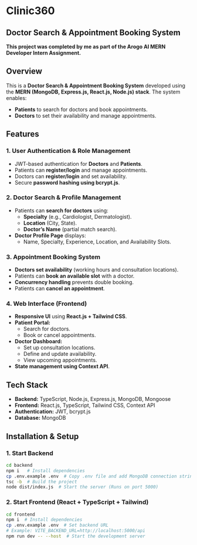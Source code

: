 # Clinic360
## Doctor Search & Appointment Booking System

**This project was completed by me as part of the Arogo AI MERN Developer Intern Assignment.**

## Overview
This is a **Doctor Search & Appointment Booking System** developed using the **MERN (MongoDB, Express.js, React.js, Node.js) stack**. The system enables:

- **Patients** to search for doctors and book appointments.
- **Doctors** to set their availability and manage appointments.

## Features
### 1. User Authentication & Role Management
- JWT-based authentication for **Doctors** and **Patients**.
- Patients can **register/login** and manage appointments.
- Doctors can **register/login** and set availability.
- Secure **password hashing using bcrypt.js**.

### 2. Doctor Search & Profile Management
- Patients can **search for doctors** using:
  - **Specialty** (e.g., Cardiologist, Dermatologist).
  - **Location** (City, State).
  - **Doctor’s Name** (partial match search).
- **Doctor Profile Page** displays:
  - Name, Specialty, Experience, Location, and Availability Slots.

### 3. Appointment Booking System
- **Doctors set availability** (working hours and consultation locations).
- Patients can **book an available slot** with a doctor.
- **Concurrency handling** prevents double booking.
- Patients can **cancel an appointment**.

### 4. Web Interface (Frontend)
- **Responsive UI** using **React.js + Tailwind CSS**.
- **Patient Portal:**
  - Search for doctors.
  - Book or cancel appointments.
- **Doctor Dashboard:**
  - Set up consultation locations.
  - Define and update availability.
  - View upcoming appointments.
- **State management using Context API**.


## Tech Stack
- **Backend:** TypeScript, Node.js, Express.js, MongoDB, Mongoose
- **Frontend:** React.js, TypeScript, Tailwind CSS, Context API
- **Authentication:** JWT, bcrypt.js
- **Database:** MongoDB

## Installation & Setup
### 1. Start Backend
```sh
cd backend
npm i   # Install dependencies
cp .env.example .env  # Copy .env file and add MongoDB connection string
tsc -b  # Build the project
node dist/index.js  # Start the server (Runs on port 5000)
```

### 2. Start Frontend (React + TypeScript + Tailwind)
```sh
cd frontend
npm i  # Install dependencies
cp .env.example .env  # Set backend URL
# Example: VITE_BACKEND_URL=http://localhost:5000/api
npm run dev -- --host  # Start the development server
```

